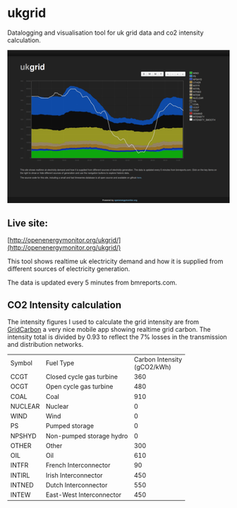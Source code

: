 # ukgrid

Datalogging and visualisation tool for uk grid data and co2 intensity calculation.
 
![ukgrid.png](ukgrid.png)

## Live site:

[http://openenergymonitor.org/ukgrid/](http://openenergymonitor.org/ukgrid/)

This tool shows realtime uk electricity demand and how it is supplied from different sources of electricity generation. 

The data is updated every 5 minutes from bmreports.com.

## CO2 Intensity calculation

The intensity figures I used to calculate the grid intensity are from [GridCarbon](http://www.gridcarbon.uk/#calculation) a very nice mobile app showing realtime grid carbon. The intensity total is divided by 0.93 to reflect the 7% losses in the transmission and distribution networks.

<table>
  <tbody>
    <tr><td>Symbol</td><td>Fuel Type</td><td>Carbon Intensity<br>(gCO2/kWh)</td>
    <tr><td>CCGT</td><td>Closed cycle gas turbine</td><td>360</td></tr>
    <tr><td>OCGT</td><td>Open cycle gas turbine</td><td>480</td></tr>
    <tr><td>COAL</td><td>Coal</td><td>910</td></tr>
    <tr><td>NUCLEAR</td><td>Nuclear</td><td>0</td></tr>
    <tr><td>WIND</td><td>Wind</td><td>0</td></tr>
    <tr><td>PS</td><td>Pumped storage</td><td>0</td></tr>
    <tr><td>NPSHYD</td><td>Non-pumped storage hydro</td><td>0</td></tr>
    <tr><td>OTHER</td><td>Other</td><td>300</td></tr>
    <tr><td>OIL</td><td>Oil</td><td>610</td></tr>
    <tr><td>INTFR</td><td>French Interconnector</td><td>90</td></tr>
    <tr><td>INTIRL</td><td>Irish Interconnector</td><td>450</td></tr>
    <tr><td>INTNED</td><td>Dutch Interconnector</td><td>550</td></tr>
    <tr><td>INTEW</td><td>East-West Interconnector</td><td>450</td></tr>
  </tbody>
</table>
